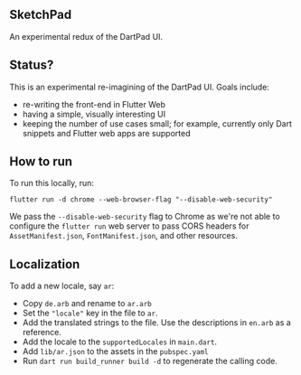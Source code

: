 ## SketchPad

An experimental redux of the DartPad UI.

## Status?

This is an experimental re-imagining of the DartPad UI. Goals include:

- re-writing the front-end in Flutter Web
- having a simple, visually interesting UI
- keeping the number of use cases small; for example, currently only Dart
  snippets and Flutter web apps are supported

## How to run

To run this locally, run:

```
flutter run -d chrome --web-browser-flag "--disable-web-security"
```

We pass the `--disable-web-security` flag to Chrome as we're not able to
configure the `flutter run` web server to pass CORS headers for
`AssetManifest.json`, `FontManifest.json`, and other resources.

## Localization

To add a new locale, say `ar`:
* Copy `de.arb` and rename to `ar.arb`
* Set the `"locale"` key in the file to `ar`.
* Add the translated strings to the file. Use the descriptions in `en.arb` as a reference.
* Add the locale to the `supportedLocales` in `main.dart`.
* Add `lib/ar.json` to the assets in the `pubspec.yaml`
* Run `dart run build_runner build -d` to regenerate the calling code.